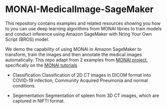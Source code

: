 # MONAI-MedicalImage-SageMaker

This repository contains examples and related resources showing you how to you can use deep learning algorithms from MONAI libries to train models and conduct inference using Amazon SageMaker with Nring Your Own Script (BROS) model. 

We demo the capability of using MONAI in Amazon SageMaker to transform, train the images and then annotate the medical images automatically. This repo adapt from 2 examples from [MONAI project](https://github.com/Project-MONAI), specifically on the [MONAI tutorials](https://github.com/Project-MONAI/tutorials)

+ Classification
  Classification of 2D CT images in DICOM format into  COVID-19 infection, Community Acquired Pneumonia and  normal conditions. 
  
+ Segementation 
  Segmentation of spleen from 3D CT images, which are captured in NIFTI format.   
